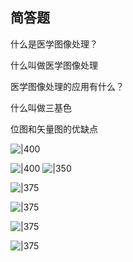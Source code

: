 ## 简答题

什么是医学图像处理？

什么叫做医学图像处理

医学图像处理的应用有什么？

什么叫做三基色

位图和矢量图的优缺点

![|400](imgs/e87841f34faa1621ba4bb0ac4dbf327.jpg)

![|400](imgs/Pasted%20image%2020241226203220.png)
![|350](imgs/Pasted%20image%2020241226203251.png)

![|375](imgs/Pasted%20image%2020241226203509.png)

![|375](imgs/Pasted%20image%2020241226203456.png)

![|375](imgs/Pasted%20image%2020241226203525.png)

![|375](imgs/Pasted%20image%2020241226203543.png)